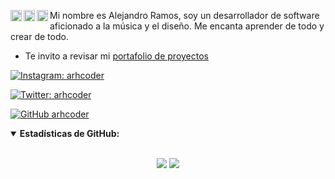 <a href="https://www.instagram.com/arhcoder" target="_blank" rel="nofollow"><img align="left" alt="Mi Instagram..."  width="18px" src="https://arhcoder.github.io/arhcoder/02-Images/instagram.svg" /></a>

<a href="https://www.twitter.com/arhcoder" target="_blank" rel="nofollow"><img align="left" alt="Mi Twitter..." width="18px" src="https://arhcoder.github.io/arhcoder/02-Images/twitter.svg" /></a>

<a href="https://www.linkedin.com/in/alejandro-ramos-0402641ab/" target="_blank" rel="nofollow"><img align="left" alt="Mi LinkedIn..." width="18px" src="https://arhcoder.github.io/arhcoder/02-Images/instagram.svg" /></a>

Mi nombre es Alejandro Ramos,
soy un desarrollador de software
aficionado a la música y el diseño.
Me encanta aprender de todo
y crear de todo.
- Te invito a revisar mi [portafolio de proyectos](https://arhcoder.github.io/arhcoder/)

[![Instagram: arhcoder](https://img.shields.io/instagram/follow/arhcoder?style=social)](https://instagram.com/arhcoder)

[![Twitter: arhcoder](https://img.shields.io/twitter/follow/arhcoder?style=social)](https://twitter.com/arhcoder)

[![GitHub arhcoder](https://img.shields.io/github/followers/arhcoder?label=follow&style=social)](https://github.com/arhcoder)

<details open>
 <summary><strong>Estadísticas de GitHub:</strong></summary>
<br>
<p align = "center">
  <img src = "https://github-readme-stats.vercel.app/api?username=arhcoder&show_icons=true&theme=jolly&line_height=27&count_private=true">
  <img src = "https://github-readme-stats.vercel.app/api/top-langs/?username=arhcoder&hide=css,java,html&theme=jolly&count_private=true">
</p>
</details>
<br>